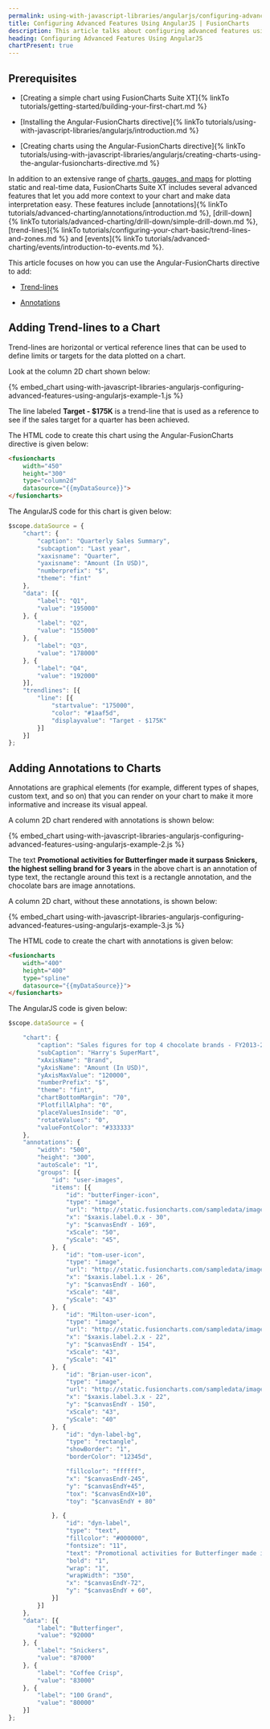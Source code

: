 ```yaml
---
permalink: using-with-javascript-libraries/angularjs/configuring-advanced-features-using-angularjs.html
title: Configuring Advanced Features Using AngularJS | FusionCharts
description: This article talks about configuring advanced features using AngularJS. This features include annotations, drill-down, trend-lines, events, etc
heading: Configuring Advanced Features Using AngularJS
chartPresent: true
---
```


## Prerequisites

* [Creating a simple chart using FusionCharts Suite XT]{% linkTo tutorials/getting-started/building-your-first-chart.md %}

* [Installing the Angular-FusionCharts directive]{% linkTo tutorials/using-with-javascript-libraries/angularjs/introduction.md %}

* [Creating charts using the Angular-FusionCharts directive]{% linkTo tutorials/using-with-javascript-libraries/angularjs/creating-charts-using-the-angular-fusioncharts-directive.md %}

In addition to an extensive range of [charts, gauges, and maps](http://www.fusioncharts.com/charts/) for plotting static and real-time data, FusionCharts Suite XT includes several advanced features that let you add more context to your chart and make data interpretation easy. These features include [annotations]{% linkTo tutorials/advanced-charting/annotations/introduction.md %}, [drill-down]{% linkTo tutorials/advanced-charting/drill-down/simple-drill-down.md %}, [trend-lines]{% linkTo tutorials/configuring-your-chart-basic/trend-lines-and-zones.md %} and [events]{% linkTo tutorials/advanced-charting/events/introduction-to-events.md %}.

This article focuses on how you can use the Angular-FusionCharts directive to add:

* <a href="/using-with-javascript-libraries/angularjs/configuring-advanced-features-using-angularjs#adding-trend-lines-to-a-chart" class="smoth-scroll">Trend-lines</a>

* <a href="/using-with-javascript-libraries/angularjs/configuring-advanced-features-using-angularjs#adding-annotations-to-charts" class="smoth-scroll">Annotations</a>

## Adding Trend-lines to a Chart

Trend-lines are horizontal or vertical reference lines that can be used to define limits or targets for the data plotted on a chart.

Look at the column 2D chart shown below:

{% embed_chart using-with-javascript-libraries-angularjs-configuring-advanced-features-using-angularjs-example-1.js %}

The line labeled **Target - $175K** is a trend-line that is used as a reference to see if the sales target for a quarter has been achieved.

The HTML code to create this chart using the Angular-FusionCharts directive is given below:

```html
<fusioncharts
	width="450"
	height="300"
	type="column2d"
	datasource="{{myDataSource}}">
</fusioncharts>
```

The AngularJS code for this chart is given below:

```javascript
$scope.dataSource = {
    "chart": {
        "caption": "Quarterly Sales Summary",
        "subcaption": "Last year",
        "xaxisname": "Quarter",
        "yaxisname": "Amount (In USD)",
        "numberprefix": "$",
        "theme": "fint"
    },
    "data": [{
        "label": "Q1",
        "value": "195000"
    }, {
        "label": "Q2",
        "value": "155000"
    }, {
        "label": "Q3",
        "value": "178000"
    }, {
        "label": "Q4",
        "value": "192000"
    }],
    "trendlines": [{
        "line": [{
            "startvalue": "175000",
            "color": "#1aaf5d",
            "displayvalue": "Target - $175K"
        }]
    }]
};
```

## Adding Annotations to Charts

Annotations are graphical elements (for example, different types of shapes, custom text, and so on) that you can render on your chart to make it more informative and increase its visual appeal.

A column 2D chart rendered with annotations is shown below:

{% embed_chart using-with-javascript-libraries-angularjs-configuring-advanced-features-using-angularjs-example-2.js %}

The text **Promotional activities for Butterfinger made it surpass Snickers, the highest selling brand for 3 years** in the above chart is an annotation of type text, the rectangle around this text is a rectangle annotation, and the chocolate bars are image annotations.

A column 2D chart, without these annotations, is shown below:

{% embed_chart using-with-javascript-libraries-angularjs-configuring-advanced-features-using-angularjs-example-3.js %}

The HTML code to create the chart with annotations is given below:

```html
<fusioncharts
	width="400"
	height="400"
	type="spline"
	datasource="{{myDataSource}}">
</fusioncharts>
```

The AngularJS code is given below:

```javascript
$scope.dataSource = {

    "chart": {
        "caption": "Sales figures for top 4 chocolate brands - FY2013-2014",
        "subCaption": "Harry's SuperMart",
        "xAxisName": "Brand",
        "yAxisName": "Amount (In USD)",
        "yAxisMaxValue": "120000",
        "numberPrefix": "$",
        "theme": "fint",
        "chartBottomMargin": "70",
        "PlotfillAlpha": "0",
        "placeValuesInside": "0",
        "rotateValues": "0",
        "valueFontColor": "#333333"
    },
    "annotations": {
        "width": "500",
        "height": "300",
        "autoScale": "1",
        "groups": [{
            "id": "user-images",
            "items": [{
                "id": "butterFinger-icon",
                "type": "image",
                "url": "http://static.fusioncharts.com/sampledata/images/butterFinger.png",
                "x": "$xaxis.label.0.x - 30",
                "y": "$canvasEndY - 169",
                "xScale": "50",
                "yScale": "45",
            }, {
                "id": "tom-user-icon",
                "type": "image",
                "url": "http://static.fusioncharts.com/sampledata/images/snickrs.png",
                "x": "$xaxis.label.1.x - 26",
                "y": "$canvasEndY - 160",
                "xScale": "48",
                "yScale": "43"
            }, {
                "id": "Milton-user-icon",
                "type": "image",
                "url": "http://static.fusioncharts.com/sampledata/images/coffee_crisp.png",
                "x": "$xaxis.label.2.x - 22",
                "y": "$canvasEndY - 154",
                "xScale": "43",
                "yScale": "41"
            }, {
                "id": "Brian-user-icon",
                "type": "image",
                "url": "http://static.fusioncharts.com/sampledata/images/100grand.png",
                "x": "$xaxis.label.3.x - 22",
                "y": "$canvasEndY - 150",
                "xScale": "43",
                "yScale": "40"
            }, {
                "id": "dyn-label-bg",
                "type": "rectangle",
                "showBorder": "1",
                "borderColor": "12345d",

                "fillcolor": "ffffff",
                "x": "$canvasEndY-245",
                "y": "$canvasEndY+45",
                "tox": "$canvasEndX+10",
                "toy": "$canvasEndY + 80"

            }, {
                "id": "dyn-label",
                "type": "text",
                "fillcolor": "#000000",
                "fontsize": "11",
                "text": "Promotional activities for Butterfinger made it surpass Snickers, the highest selling brand for 3 years",
                "bold": "1",
                "wrap": "1",
                "wrapWidth": "350",
                "x": "$canvasEndY-72",
                "y": "$canvasEndY + 60",
            }]
        }]
    },
    "data": [{
        "label": "Butterfinger",
        "value": "92000"
    }, {
        "label": "Snickers",
        "value": "87000"
    }, {
        "label": "Coffee Crisp",
        "value": "83000"
    }, {
        "label": "100 Grand",
        "value": "80000"
    }]
};
```
